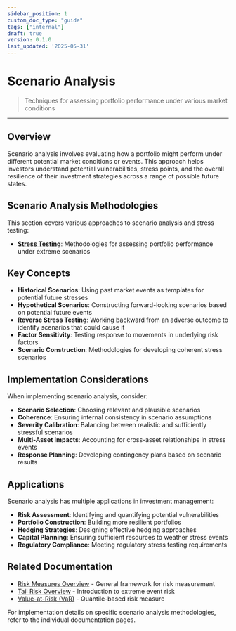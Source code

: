 ```yaml
---
sidebar_position: 1
custom_doc_type: "guide"
tags: ["internal"]
draft: true
version: 0.1.0
last_updated: '2025-05-31'
---
```


# Scenario Analysis

> Techniques for assessing portfolio performance under various market conditions

---

## Overview

Scenario analysis involves evaluating how a portfolio might perform under different potential market conditions or events. This approach helps investors understand potential vulnerabilities, stress points, and the overall resilience of their investment strategies across a range of possible future states.

## Scenario Analysis Methodologies

This section covers various approaches to scenario analysis and stress testing:

* **[Stress Testing](./stress-testing.md)**: Methodologies for assessing portfolio performance under extreme scenarios

## Key Concepts

* **Historical Scenarios**: Using past market events as templates for potential future stresses
* **Hypothetical Scenarios**: Constructing forward-looking scenarios based on potential future events
* **Reverse Stress Testing**: Working backward from an adverse outcome to identify scenarios that could cause it
* **Factor Sensitivity**: Testing response to movements in underlying risk factors
* **Scenario Construction**: Methodologies for developing coherent stress scenarios

## Implementation Considerations

When implementing scenario analysis, consider:

* **Scenario Selection**: Choosing relevant and plausible scenarios
* **Coherence**: Ensuring internal consistency in scenario assumptions
* **Severity Calibration**: Balancing between realistic and sufficiently stressful scenarios
* **Multi-Asset Impacts**: Accounting for cross-asset relationships in stress events
* **Response Planning**: Developing contingency plans based on scenario results

## Applications

Scenario analysis has multiple applications in investment management:

* **Risk Assessment**: Identifying and quantifying potential vulnerabilities
* **Portfolio Construction**: Building more resilient portfolios
* **Hedging Strategies**: Designing effective hedging approaches
* **Capital Planning**: Ensuring sufficient resources to weather stress events
* **Regulatory Compliance**: Meeting regulatory stress testing requirements

## Related Documentation

* [Risk Measures Overview](../risk-measures/risk-measures-overview.md) - General framework for risk measurement
* [Tail Risk Overview](../tail-risk/tail-risk-overview.md) - Introduction to extreme event risk
* [Value-at-Risk (VaR)](../tail-risk/value-at-risk.md) - Quantile-based risk measure

For implementation details on specific scenario analysis methodologies, refer to the individual documentation pages.